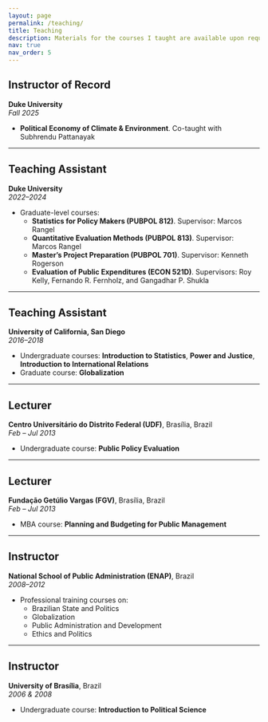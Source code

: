 ```yaml
---
layout: page
permalink: /teaching/
title: Teaching
description: Materials for the courses I taught are available upon request.
nav: true
nav_order: 5
---
```


## Instructor of Record  
**Duke University**  
*Fall 2025*  
- **Political Economy of Climate & Environment**. Co-taught with Subhrendu Pattanayak

---

## Teaching Assistant  
**Duke University**  
*2022–2024*  
- Graduate-level courses:
  - **Statistics for Policy Makers (PUBPOL 812)**. Supervisor: Marcos Rangel  
  - **Quantitative Evaluation Methods (PUBPOL 813)**. Supervisor: Marcos Rangel  
  - **Master’s Project Preparation (PUBPOL 701)**. Supervisor: Kenneth Rogerson  
  - **Evaluation of Public Expenditures (ECON 521D)**. Supervisors: Roy Kelly, Fernando R. Fernholz, and Gangadhar P. Shukla

---

## Teaching Assistant  
**University of California, San Diego**  
*2016–2018*  
- Undergraduate courses: **Introduction to Statistics**, **Power and Justice**, **Introduction to International Relations**  
- Graduate course: **Globalization**

---

## Lecturer  
**Centro Universitário do Distrito Federal (UDF)**, Brasília, Brazil  
*Feb – Jul 2013*  
- Undergraduate course: **Public Policy Evaluation**

---

## Lecturer  
**Fundação Getúlio Vargas (FGV)**, Brasília, Brazil  
*Feb – Jul 2013*  
- MBA course: **Planning and Budgeting for Public Management**

---

## Instructor  
**National School of Public Administration (ENAP)**, Brazil  
*2008–2012*  
- Professional training courses on:
  - Brazilian State and Politics  
  - Globalization  
  - Public Administration and Development  
  - Ethics and Politics

---

## Instructor  
**University of Brasília**, Brazil  
*2006 & 2008*  
- Undergraduate course: **Introduction to Political Science**
